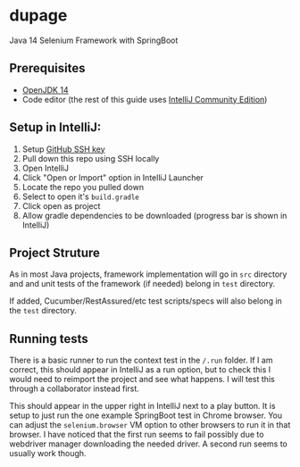 # dupage
Java 14 Selenium Framework with SpringBoot

## Prerequisites
- [OpenJDK 14](https://adoptopenjdk.net/?variant=openjdk14&jvmVariant=hotspot)
- Code editor (the rest of this guide uses [IntelliJ Community Edition](https://www.jetbrains.com/idea/download/#section=mac))

## Setup in IntelliJ:
1. Setup [GitHub SSH key](https://help.github.com/en/github/authenticating-to-github/connecting-to-github-with-ssh)
2. Pull down this repo using SSH locally
3. Open IntelliJ
4. Click "Open or Import" option in IntelliJ Launcher
5. Locate the repo you pulled down
6. Select to open it's `build.gradle`
7. Click open as project
8. Allow gradle dependencies to be downloaded (progress bar is shown in IntelliJ)

## Project Struture
As in most Java projects, framework implementation will go in `src` directory and and unit tests of the framework (if needed) belong in `test` directory.

If added, Cucumber/RestAssured/etc test scripts/specs will also belong in the `test` directory.

## Running tests
There is a basic runner to run the context test in the `/.run` folder. If I am correct, this should appear in IntelliJ as a run option, but to check this I would need to reimport the project and see what happens. I will test this through a collaborator instead first.

This should appear in the upper right in IntelliJ next to a play button. It is setup to just run the one example SpringBoot test in Chrome browser. You can adjust the `selenium.browser` VM option to other browsers to run it in that browser. I have noticed that the first run seems to fail possibly due to webdriver manager downloading the needed driver. A second run seems to usually work though.
